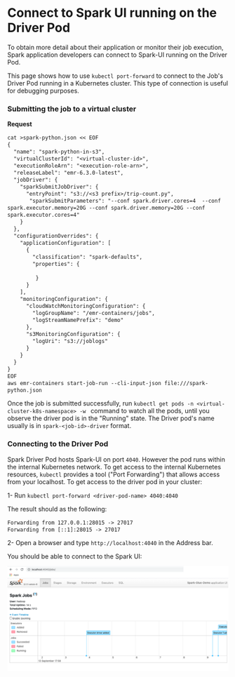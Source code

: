 # **Connect to Spark UI running on the Driver Pod**

To obtain more detail about their application or monitor their job execution, Spark application developers can connect to Spark-UI running on the Driver Pod.

This page shows how to use `kubectl port-forward` to connect to the Job's Driver Pod running in a Kubernetes cluster. This type of connection is useful for debugging purposes.

### Submitting the job to a virtual cluster

**Request** 
```
cat >spark-python.json << EOF
{
  "name": "spark-python-in-s3", 
  "virtualClusterId": "<virtual-cluster-id>", 
  "executionRoleArn": "<execution-role-arn>", 
  "releaseLabel": "emr-6.3.0-latest", 
  "jobDriver": {
    "sparkSubmitJobDriver": {
      "entryPoint": "s3://<s3 prefix>/trip-count.py", 
       "sparkSubmitParameters": "--conf spark.driver.cores=4  --conf spark.executor.memory=20G --conf spark.driver.memory=20G --conf spark.executor.cores=4"
    }
  }, 
  "configurationOverrides": {
    "applicationConfiguration": [
      {
        "classification": "spark-defaults", 
        "properties": {
            
         }
      }
    ], 
    "monitoringConfiguration": {
      "cloudWatchMonitoringConfiguration": {
        "logGroupName": "/emr-containers/jobs", 
        "logStreamNamePrefix": "demo"
      }, 
      "s3MonitoringConfiguration": {
        "logUri": "s3://joblogs"
      }
    }
  }
}
EOF
aws emr-containers start-job-run --cli-input-json file:///spark-python.json
```

Once the job is submitted successfully, run `kubectl get pods -n <virtual-cluster-k8s-namespace> -w ` command to watch all the pods, until you observe the driver pod is in the "Running" state. The Driver pod's name usually is in `spark-<job-id>-driver` format.


### Connecting to the Driver Pod

Spark Driver Pod hosts Spark-UI on port `4040`. However the pod runs within the internal Kubernetes network. To get access to the internal Kubernetes resources, `kubectl` provides a tool ("Port Forwarding") that allows access from your localhost. To get access to the driver pod in your cluster:


1- Run ```kubectl port-forward <driver-pod-name> 4040:4040```

The result should as the following:


```
Forwarding from 127.0.0.1:28015 -> 27017
Forwarding from [::1]:28015 -> 27017
```

2- Open a browser and type `http://localhost:4040` in the Address bar.

You should be able to connect to the Spark UI:

![](../resources/screen-shot-spark-ui-driver.png)